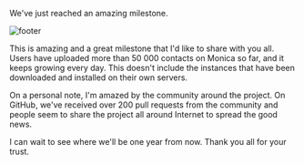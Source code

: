 We've just reached an amazing milestone.

![footer](/img/posts/2017-08-17-50000-contacts.png)

This is amazing and a great milestone that I'd like to share with you all. Users
have uploaded more than 50 000 contacts on Monica so far, and it keeps growing
every day. This doesn't include the instances that have been downloaded and
installed on their own servers.

On a personal note, I'm amazed by the community around the project. On GitHub,
we've received over 200 pull requests from the community and people seem to
share the project all around Internet to spread the good news.

I can wait to see where we'll be one year from now. Thank you all for your
trust.
